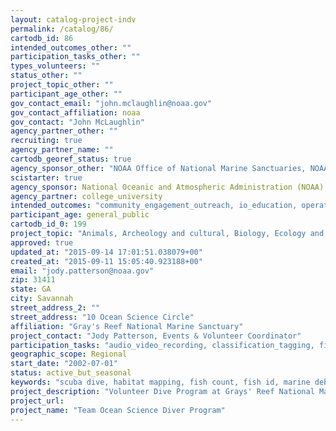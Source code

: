 ```yaml
---
layout: catalog-project-indv
permalink: /catalog/86/
cartodb_id: 86
intended_outcomes_other: ""
participation_tasks_other: ""
types_volunteers: ""
status_other: ""
project_topic_other: ""
participant_age_other: ""
gov_contact_email: "john.mclaughlin@noaa.gov"
gov_contact_affiliation: noaa
gov_contact: "John McLaughlin"
agency_partner_other: ""
recruiting: true
agency_partner_name: ""
cartodb_georef_status: true
agency_sponsor_other: "NOAA Office of National Marine Sanctuaries, NOAA Dive Program"
scistarter: true
agency_sponsor: National Oceanic and Atmospheric Administration (NOAA)
agency_partner: college_university
intended_outcomes: "community_engagement_outreach, io_education, operational_integration_use, research_advancement"
participant_age: general_public
cartodb_id_0: 199
project_topic: "Animals, Archeology and cultural, Biology, Ecology and environment,  Geology and earth science,  Nature and outdoors, Ocean/water and marine, Physics"
approved: true
updated_at: "2015-09-14 17:01:51.038079+00"
created_at: "2015-09-11 15:05:40.923188+00"
email: "jody.patterson@noaa.gov"
zip: 31411
state: GA
city: Savannah
street_address_2: ""
street_address: "10 Ocean Science Circle"
affiliation: "Gray's Reef National Marine Sanctuary"
project_contact: "Jody Patterson, Events & Volunteer Coordinator"
participation_tasks: "audio_video_recording, classification_tagging, finding_entities, geolocation, identification, measurement, observation, other, photography, site_selection_description, specimen_sample_collection"
geographic_scope: Regional
start_date: "2002-07-01"
status: active_but_seasonal
keywords: "scuba dive, habitat mapping, fish count, fish id, marine debris, survey"
project_description: "Volunteer Dive Program at Grays' Reef National Marine Sanctuary:  Gray's Reef Team Ocean Divers will be able to participate in several exciting activities at the sanctuary, including: Marine Debris Monitoring and Removal - Team Ocean Divers will assist sanctuary staff in conducting field surveys to track the location and accumulation of marine debris across the sanctuary as well as support removal efforts to extract the debris from the Sanctuary. Reef Fish Monitoring - Team Ocean Divers will be trained to identify fish species at the Sanctuary and to conduct fish surveys based on the Reef Environmental Education Foundation roving diver protocols. With these new skills divers will conduct fish surveys across the sanctuary from Sanctuary dive platforms to build upon the existing long-term fish monitoring program at the Sanctuary. Habitat Assessments - Team Ocean Divers will support Sanctuary staff in habitat mapping and assessment programs designed to characterize in detail the type and distribution of habitats across the Sanctuary. These data will contribute to the current habitat classification maps used by the Sanctuary."
project_url: 
project_name: "Team Ocean Science Diver Program"
---
```

